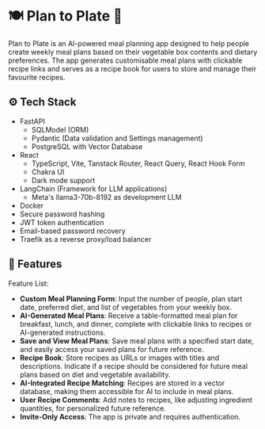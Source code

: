 # 🍽️ Plan to Plate 🥦

Plan to Plate is an AI-powered meal planning app designed to help people create weekly meal plans based on their vegetable box contents and dietary preferences. The app generates customisable meal plans with clickable recipe links and serves as a recipe book for users to store and manage their favourite recipes. 

## ⚙️ Tech Stack
- FastAPI
    - SQLModel (ORM)
    - Pydantic (Data validation and Settings management)
    - PostgreSQL with Vector Database
- React
    - TypeScript, Vite, Tanstack Router, React Query, React Hook Form
    - Chakra UI
    - Dark mode support
- LangChain (Framework for LLM applications)
   - Meta's llama3-70b-8192 as development LLM
- Docker
- Secure password hashing
- JWT token authentication
- Email-based password recovery
- Traefik as a reverse proxy/load balancer

## 🔋 Features
Feature List:
- **Custom Meal Planning Form**: Input the number of people, plan start date, preferred diet, and list of vegetables from your weekly box.
- **AI-Generated Meal Plans**: Receive a table-formatted meal plan for breakfast, lunch, and dinner, complete with clickable links to recipes or AI-generated instructions.
- **Save and View Meal Plans**: Save meal plans with a specified start date, and easily access your saved plans for future reference.
- **Recipe Book**: Store recipes as URLs or images with titles and descriptions. Indicate if a recipe should be considered for future meal plans based on diet and vegetable availability.
- **AI-Integrated Recipe Matching**: Recipes are stored in a vector database, making them accessible for AI to include in meal plans.
- **User Recipe Comments**: Add notes to recipes, like adjusting ingredient quantities, for personalized future reference.
- **Invite-Only Access**: The app is private and requires authentication.


